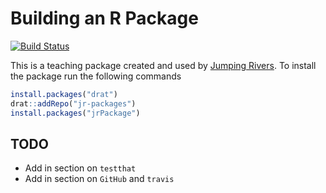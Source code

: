 
<!-- README.md is generated from README.Rmd. Please edit that file -->

# Building an R Package

[![Build
Status](https://api.travis-ci.org/jr-packages/jrPackage.png?branch=master)](https://travis-ci.org/jr-packages/jrPackage)

This is a teaching package created and used by [Jumping
Rivers](https://www.jumpingrivers.com). To install the package run the
following commands

``` r
install.packages("drat")
drat::addRepo("jr-packages")
install.packages("jrPackage")
```

## TODO

  - Add in section on `testthat`
  - Add in section on `GitHub` and `travis`
